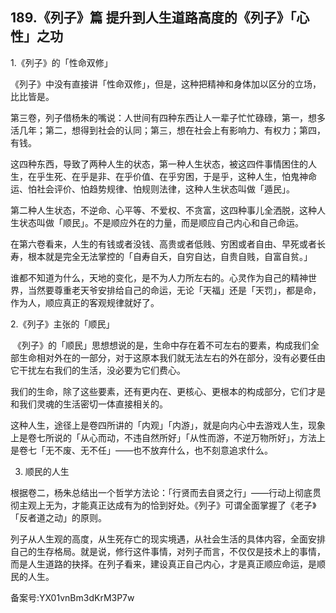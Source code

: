 ## 189.《列子》篇 提升到人生道路高度的《列子》「心性」之功
1.《列子》的「性命双修」


《列子》中没有直接讲「性命双修」，但是，这种把精神和身体加以区分的立场，比比皆是。


第三卷，列子借杨朱的嘴说：人世间有四种东西让人一辈子忙忙碌碌，第一，想多活几年；第二，想得到社会的认同；第三，想在社会上有影响力、有权力；第四，有钱。


这四种东西，导致了两种人生的状态，第一种人生状态，被这四件事情困住的人生，在乎生死、在乎是非、在乎价值、在乎穷困，于是乎，这种人生，怕鬼神命运、怕社会评价、怕趋势规律、怕规则法律，这种人生状态叫做「遁民」。


第二种人生状态，不逆命、心平等、不爱权、不贪富，这四种事儿全洒脱，这种人生状态叫做「顺民」。不是顺应外在的力量，而是顺应自己内心和自己命运。


在第六卷看来，人生的有钱或者没钱、高贵或者低贱、穷困或者自由、早死或者长寿，根本就是完全无法掌控的「自寿自夭，自穷自达，自贵自贱，自富自贫。」


谁都不知道为什么，天地的变化，是不为人力所左右的。心灵作为自己的精神世界，当然要尊重老天爷安排给自己的命运，无论「天福」还是「天罚」，都是命，作为人，顺应真正的客观规律就好了。


2.《列子》主张的「顺民」


 《列子》的「顺民」思想想说的是，生命中存在着不可左右的要素，构成我们全部生命相对外在的一部分，对于这原本我们就无法左右的外在部分，没有必要任由它干扰左右我们的生活，没必要为它们费心。


我们的生命，除了这些要素，还有更内在、更核心、更根本的构成部分，它们才是和我们灵魂的生活密切一体直接相关的。


这种人生，途径上是卷四所讲的「内观」「内游」，就是向内心中去游戏人生，现象上是卷七所说的「从心而动，不违自然所好」「从性而游，不逆万物所好」，方法上是卷七「无不废、无不任」——也不放弃什么，也不刻意追求什么。


3. 顺民的人生


根据卷二，杨朱总结出一个哲学方法论：「行贤而去自贤之行」——行动上彻底贯彻主观上无为，才能真正达成有为的恰到好处。《列子》可谓全面掌握了《老子》「反者道之动」的原则。


列子从人生观的高度，从生死存亡的现实境遇，从社会生活的具体内容，全面安排自己的生存格局。就是说，修行这件事情，对列子而言，不仅仅是技术上的事情，而是人生道路的抉择。在列子看来，建设真正自己内心，才是真正顺应命运，是顺民的人生。


备案号:YX01vnBm3dKrM3P7w

